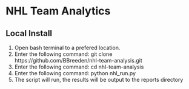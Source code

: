 <h1>NHL Team Analytics</h1>

<h2>Local Install</h2>
<ol>
<li>Open bash terminal to a prefered location.</li>
<li>Enter the following command: git clone https://github.com/BBreeden/nhl-team-analysis.git</li>
<li>Enter the following command: cd nhl-team-analysis</li>
<li>Enter the following command: python nhl_run.py</li>
<li>The script will run, the results will be output to the reports directory</li>
</ol>

